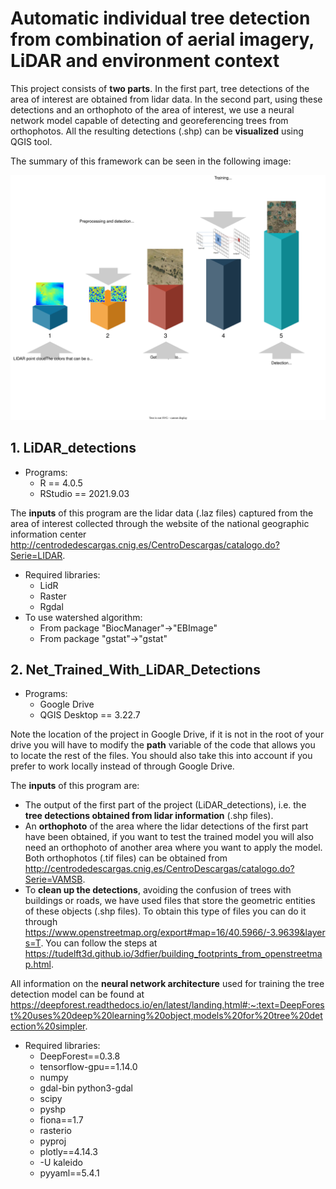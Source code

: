 # Automatic individual tree detection from combination of aerial imagery, LiDAR and environment context
This project consists of **two parts**. In the first part, tree detections of the area of interest are obtained from lidar data. In the second part, using these detections and an orthophoto of the area of interest, we use a neural network model capable of detecting and georeferencing trees from orthophotos. All the resulting detections (.shp) can be **visualized** using QGIS tool.

The summary of this framework can be seen in the following image: 


![Framework Logo](/framework.svg "Framework")


## 1. LiDAR_detections
 * Programs:
    * R == 4.0.5
    * RStudio == 2021.9.03
   
   
The **inputs** of this program are the lidar data (.laz files) captured from the area of interest collected through the website of the national geographic information center http://centrodedescargas.cnig.es/CentroDescargas/catalogo.do?Serie=LIDAR.


* Required libraries:
   * LidR
   * Raster
   * Rgdal
* To use watershed algorithm:
   * From package "BiocManager"->"EBImage"
   * From package "gstat"->"gstat"    
    
    
## 2. Net_Trained_With_LiDAR_Detections
* Programs:
   * Google Drive
   * QGIS Desktop == 3.22.7


Note the location of the project in Google Drive, if it is not in the root of your drive you will have to modify the **path** variable of the code that allows you to locate the rest of the files.
You should also take this into account if you prefer to work locally instead of through Google Drive. 

The **inputs** of this program are:
* The output of the first part of the project (LiDAR_detections), i.e. the **tree detections obtained from lidar information** (.shp files).
* An **orthophoto** of the area where the lidar detections of the first part have been obtained, if you want to test the trained model you will also need an orthophoto of another area where you want to apply the model. Both orthophotos (.tif files) can be obtained from http://centrodedescargas.cnig.es/CentroDescargas/catalogo.do?Serie=VAMSB. 
* To **clean up the detections**, avoiding the confusion of trees with buildings or roads, we have used files that store the geometric entities of these objects (.shp files). To obtain this type of files you can do it through https://www.openstreetmap.org/export#map=16/40.5966/-3.9639&layers=T. You can follow the steps at https://tudelft3d.github.io/3dfier/building_footprints_from_openstreetmap.html.

All information on the **neural network architecture** used for training the tree detection model can be found at https://deepforest.readthedocs.io/en/latest/landing.html#:~:text=DeepForest%20uses%20deep%20learning%20object,models%20for%20tree%20detection%20simpler.

   
* Required libraries:
   * DeepForest==0.3.8
   * tensorflow-gpu==1.14.0
   * numpy
   * gdal-bin python3-gdal
   * scipy
   * pyshp
   * fiona==1.7
   * rasterio
   * pyproj
   * plotly==4.14.3
   * -U kaleido
   * pyyaml==5.4.1
